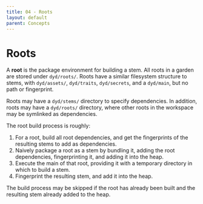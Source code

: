 ```yaml
---
title: 04 - Roots
layout: default
parent: Concepts
---
```


# Roots

A **root** is the package environment for building a stem.  All roots in a garden are stored under `dyd/roots/`.  Roots have a similar filesystem structure to stems, with `dyd/assets/`, `dyd/traits`, `dyd/secrets`, and a `dyd/main`, but no path or fingerprint.

Roots may have a `dyd/stems/` directory to specify dependencies.  In addition, roots may have a `dyd/roots/` directory, where other roots in the workspace may be symlinked as dependencies.

The root build process is roughly:

1. For a root, build all root dependencies, and get the fingerprints of the resulting stems to add as dependencies.
2. Naively package a root as a stem by bundling it, adding the root dependencies, fingerprinting it, and adding it into the heap.
3. Execute the main of that root, providing it with a temporary directory in which to build a stem.
4. Fingerprint the resulting stem, and add it into the heap.

The build process may be skipped if the root has already been built and the resulting stem already added to the heap.
